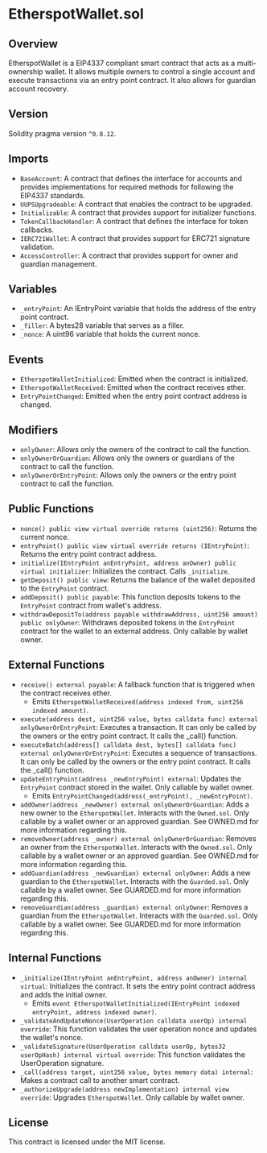 # EtherspotWallet.sol

## Overview

EtherspotWallet is a  EIP4337 compliant smart contract that acts as a multi-ownership wallet. It allows multiple owners to control a single account and execute transactions via an entry point contract. It also allows for guardian account recovery.

## Version

Solidity pragma version `^0.8.12`.  

## Imports

- `BaseAccount`: A contract that defines the interface for accounts and provides implementations for required methods for following the EIP4337 standards.  
- `UUPSUpgradeable`: A contract that enables the contract to be upgraded.  
- `Initializable`: A contract that provides support for initializer functions.  
- `TokenCallbackHandler`: A contract that defines the interface for token callbacks.  
- `IERC721Wallet`: A contract that provides support for ERC721 signature validation.  
- `AccessController`: A contract that provides support for owner and guardian management.  

## Variables

- `_entryPoint`: An IEntryPoint variable that holds the address of the entry point contract.  
- `_filler`: A bytes28 variable that serves as a filler.  
- `_nonce`: A uint96 variable that holds the current nonce.  

## Events

- `EtherspotWalletInitialized`: Emitted when the contract is initialized.  
- `EtherspotWalletReceived`: Emitted when the contract receives ether.  
- `EntryPointChanged`: Emitted when the entry point contract address is changed.  

## Modifiers

- `onlyOwner`: Allows only the owners of the contract to call the function.  
- `onlyOwnerOrGuardian`: Allows only the owners or guardians of the contract to call the function.  
- `onlyOwnerOrEntryPoint`: Allows only the owners or the entry point contract to call the function.  

## Public Functions

- `nonce() public view virtual override returns (uint256)`: Returns the current nonce.  
- `entryPoint() public view virtual override returns (IEntryPoint)`: Returns the entry point contract address.  
- `initialize(IEntryPoint anEntryPoint, address anOwner) public virtual initializer`: Initializes the contract. Calls `_initialize`.  
- `getDeposit() public view`: Returns the balance of the wallet deposited to the `EntryPoint` contract.  
- `addDeposit() public payable`: This function deposits tokens to the `EntryPoint` contract from wallet's address.  
- `withdrawDepositTo(address payable withdrawAddress, uint256 amount) public onlyOwner`: Withdraws deposited tokens in the `EntryPoint` contract for the wallet to an external address. Only callable by wallet owner.  

## External Functions

- `receive() external payable`: A fallback function that is triggered when the contract receives ether.
  - Emits `EtherspotWalletReceived(address indexed from, uint256 indexed amount)`.  
- `execute(address dest, uint256 value, bytes calldata func) external onlyOwnerOrEntryPoint`: Executes a transaction. It can only be called by the owners or the entry point contract. It calls the _call() function.  
- `executeBatch(address[] calldata dest, bytes[] calldata func) external onlyOwnerOrEntryPoint`: Executes a sequence of transactions. It can only be called by the owners or the entry point contract. It calls the _call() function.  
- `updateEntryPoint(address _newEntryPoint) external`: Updates the `EntryPoint` contract stored in the wallet. Only callable by wallet owner.
  - Emits `EntryPointChanged(address(_entryPoint), _newEntryPoint)`.  
- `addOwner(address _newOwner) external onlyOwnerOrGuardian`: Adds a new owner to the `EtherspotWallet`. Interacts with the `Owned.sol`. Only callable by a wallet owner or an approved guardian. See OWNED.md for more information regarding this.  
- `removeOwner(address _owner) external onlyOwnerOrGuardian`: Removes an owner from the `EtherspotWallet`. Interacts with the `Owned.sol`. Only callable by a wallet owner or an approved guardian. See OWNED.md for more information regarding this.  
- `addGuardian(address _newGuardian) external onlyOwner`: Adds a new guardian to the `EtherspotWallet`. Interacts with the `Guarded.sol`. Only callable by a wallet owner. See GUARDED.md for more information regarding this.  
- `removeGuardian(address _guardian) external onlyOwner`: Removes a guardian from the `EtherspotWallet`. Interacts with the `Guarded.sol`. Only callable by a wallet owner. See GUARDED.md for more information regarding this.  

## Internal Functions

- `_initialize(IEntryPoint anEntryPoint, address anOwner) internal virtual`: Initializes the contract. It sets the entry point contract address and adds the initial owner.
  - Emits `event EtherspotWalletInitialized(IEntryPoint indexed entryPoint, address indexed owner)`.  
- `_validateAndUpdateNonce(UserOperation calldata userOp) internal override`: This function validates the user operation nonce and updates the wallet's nonce.  
- `_validateSignature(UserOperation calldata userOp, bytes32 userOpHash) internal virtual override`: This function validates the UserOperation signature.
- `_call(address target, uint256 value, bytes memory data) internal`: Makes a contract call to another smart contract.  
- `_authorizeUpgrade(address newImplementation) internal view override`: Upgrades `EtherspotWallet`. Only callable by wallet owner.

## License

This contract is licensed under the MIT license.  
